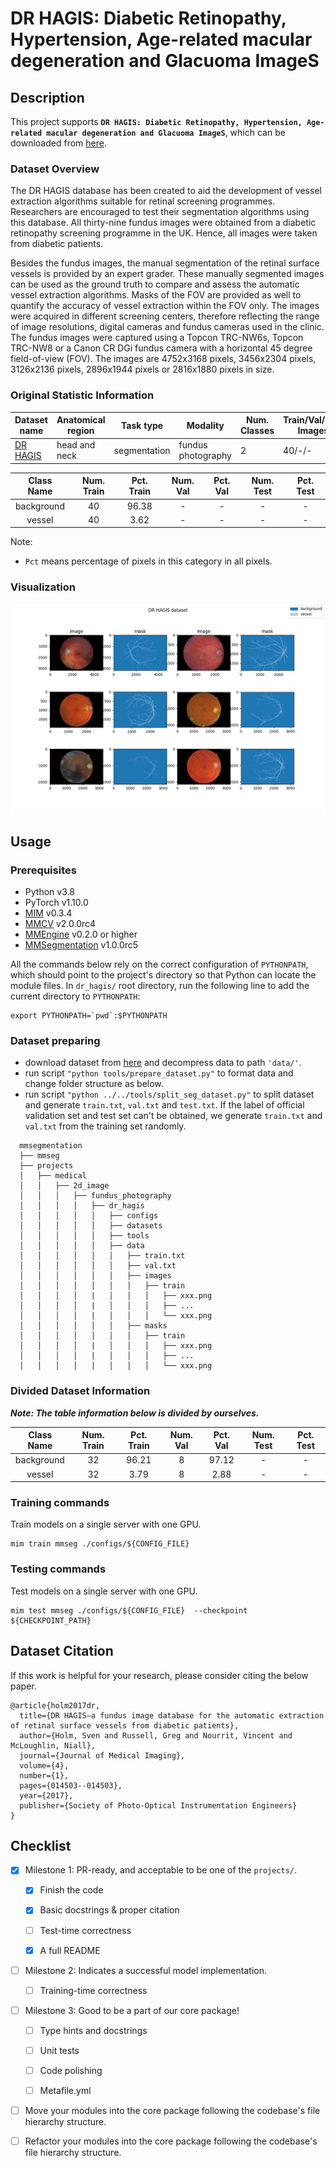 # DR HAGIS: Diabetic Retinopathy, Hypertension, Age-related macular degeneration and Glacuoma ImageS

## Description

This project supports **`DR HAGIS: Diabetic Retinopathy, Hypertension, Age-related macular degeneration and Glacuoma ImageS`**, which can be downloaded from [here](https://paperswithcode.com/dataset/dr-hagis).

### Dataset Overview

The DR HAGIS database has been created to aid the development of vessel extraction algorithms suitable for retinal screening programmes. Researchers are encouraged to test their segmentation algorithms using this database. All thirty-nine fundus images were obtained from a diabetic retinopathy screening programme in the UK. Hence, all images were taken from diabetic patients.

Besides the fundus images, the manual segmentation of the retinal surface vessels is provided by an expert grader. These manually segmented images can be used as the ground truth to compare and assess the automatic vessel extraction algorithms. Masks of the FOV are provided as well to quantify the accuracy of vessel extraction within the FOV only. The images were acquired in different screening centers, therefore reflecting the range of image resolutions, digital cameras and fundus cameras used in the clinic. The fundus images were captured using a Topcon TRC-NW6s, Topcon TRC-NW8 or a Canon CR DGi fundus camera with a horizontal 45 degree field-of-view (FOV). The images are 4752x3168 pixels, 3456x2304 pixels, 3126x2136 pixels, 2896x1944 pixels or 2816x1880 pixels in size.

### Original Statistic Information

| Dataset name                                            | Anatomical region | Task type    | Modality           | Num. Classes | Train/Val/Test Images | Train/Val/Test Labeled | Release Date | License |
| ------------------------------------------------------- | ----------------- | ------------ | ------------------ | ------------ | --------------------- | ---------------------- | ------------ | ------- |
| [DR HAGIS](https://paperswithcode.com/dataset/dr-hagis) | head and neck     | segmentation | fundus photography | 2            | 40/-/-                | yes/-/-                | 2017         | -       |

| Class Name | Num. Train | Pct. Train | Num. Val | Pct. Val | Num. Test | Pct. Test |
| :--------: | :--------: | :--------: | :------: | :------: | :-------: | :-------: |
| background |     40     |   96.38    |    -     |    -     |     -     |     -     |
|   vessel   |     40     |    3.62    |    -     |    -     |     -     |     -     |

Note:

- `Pct` means percentage of pixels in this category in all pixels.

### Visualization

![bac](https://raw.githubusercontent.com/uni-medical/medical-datasets-visualization/main/2d/semantic_seg/fundus_photography/dr_hagis/dr_hagis_dataset.png)

## Usage

### Prerequisites

- Python v3.8
- PyTorch v1.10.0
- [MIM](https://github.com/open-mmlab/mim) v0.3.4
- [MMCV](https://github.com/open-mmlab/mmcv) v2.0.0rc4
- [MMEngine](https://github.com/open-mmlab/mmengine) v0.2.0 or higher
- [MMSegmentation](https://github.com/open-mmlab/mmsegmentation) v1.0.0rc5

All the commands below rely on the correct configuration of `PYTHONPATH`, which should point to the project's directory so that Python can locate the module files. In `dr_hagis/` root directory, run the following line to add the current directory to `PYTHONPATH`:

```shell
export PYTHONPATH=`pwd`:$PYTHONPATH
```

### Dataset preparing

- download dataset from [here](https://paperswithcode.com/dataset/dr-hagis) and decompress data to path `'data/'`.
- run script `"python tools/prepare_dataset.py"` to format data and change folder structure as below.
- run script `"python ../../tools/split_seg_dataset.py"` to split dataset and generate `train.txt`, `val.txt` and `test.txt`. If the label of official validation set and test set can't be obtained, we generate `train.txt` and `val.txt` from the training set randomly.

```none
  mmsegmentation
  ├── mmseg
  ├── projects
  │   ├── medical
  │   │   ├── 2d_image
  │   │   │   ├── fundus_photography
  │   │   │   │   ├── dr_hagis
  │   │   │   │   │   ├── configs
  │   │   │   │   │   ├── datasets
  │   │   │   │   │   ├── tools
  │   │   │   │   │   ├── data
  │   │   │   │   │   │   ├── train.txt
  │   │   │   │   │   │   ├── val.txt
  │   │   │   │   │   │   ├── images
  │   │   │   │   │   │   │   ├── train
  │   │   │   │   |   │   │   │   ├── xxx.png
  │   │   │   │   |   │   │   │   ├── ...
  │   │   │   │   |   │   │   │   └── xxx.png
  │   │   │   │   │   │   ├── masks
  │   │   │   │   │   │   │   ├── train
  │   │   │   │   |   │   │   │   ├── xxx.png
  │   │   │   │   |   │   │   │   ├── ...
  │   │   │   │   |   │   │   │   └── xxx.png
```

### Divided Dataset Information

***Note: The table information below is divided by ourselves.***

| Class Name | Num. Train | Pct. Train | Num. Val | Pct. Val | Num. Test | Pct. Test |
| :--------: | :--------: | :--------: | :------: | :------: | :-------: | :-------: |
| background |     32     |   96.21    |    8     |  97.12   |     -     |     -     |
|   vessel   |     32     |    3.79    |    8     |   2.88   |     -     |     -     |

### Training commands

Train models on a single server with one GPU.

```shell
mim train mmseg ./configs/${CONFIG_FILE}
```

### Testing commands

Test models on a single server with one GPU.

```shell
mim test mmseg ./configs/${CONFIG_FILE}  --checkpoint ${CHECKPOINT_PATH}
```

<!-- List the results as usually done in other model's README. [Example](https://github.com/open-mmlab/mmsegmentation/tree/dev-1.x/configs/fcn#results-and-models)

You should claim whether this is based on the pre-trained weights, which are converted from the official release; or it's a reproduced result obtained from retraining the model in this project. -->

## Dataset Citation

If this work is helpful for your research, please consider citing the below paper.

```
@article{holm2017dr,
  title={DR HAGIS—a fundus image database for the automatic extraction of retinal surface vessels from diabetic patients},
  author={Holm, Sven and Russell, Greg and Nourrit, Vincent and McLoughlin, Niall},
  journal={Journal of Medical Imaging},
  volume={4},
  number={1},
  pages={014503--014503},
  year={2017},
  publisher={Society of Photo-Optical Instrumentation Engineers}
}
```

## Checklist

- [x] Milestone 1: PR-ready, and acceptable to be one of the `projects/`.

  - [x] Finish the code

  - [x] Basic docstrings & proper citation

  - [ ] Test-time correctness

  - [x] A full README

- [ ] Milestone 2: Indicates a successful model implementation.

  - [ ] Training-time correctness

- [ ] Milestone 3: Good to be a part of our core package!

  - [ ] Type hints and docstrings

  - [ ] Unit tests

  - [ ] Code polishing

  - [ ] Metafile.yml

- [ ] Move your modules into the core package following the codebase's file hierarchy structure.

- [ ] Refactor your modules into the core package following the codebase's file hierarchy structure.
